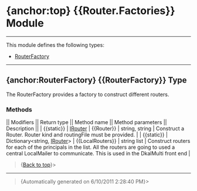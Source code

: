 # {anchor:top} {{Router.Factories}} Module
----
This module defines the following types:
* [RouterFactory](Router.Factories-Module#RouterFactory)
----
## {anchor:RouterFactory} {{RouterFactory}} Type
The RouterFactory provides a factory to construct different routers.

### Methods
|| Modifiers || Return type || Method name || Method parameters || Description ||
| {{static}} | [IRouter](Interfaces-Module#IRouter) | {{Router}} | string, string | Construct a Router. Router kind and routingFile must be provided. |
| {{static}} | Dictionary<string, [IRouter](Interfaces-Module#IRouter)> | {{LocalRouters}} | string list | Construct routers for each of the principals in the list. All the  routers are going to used a central LocalMailer to communicate. This is used in the DkalMulti front end |
>{[Back to top](#top)}>
----
>{Automatically generated on 6/10/2011 2:28:40 PM}>
